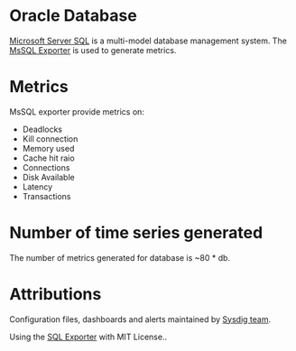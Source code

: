 # Oracle Database
[Microsoft Server SQL](https://www.microsoft.com/en-us/sql-server/sql-server-2019) is a multi-model database management system. The [MsSQL Exporter](https://github.com/free/sql_exporter) is used to generate metrics. 

# Metrics
MsSQL exporter provide metrics on:
* Deadlocks
* Kill connection
* Memory used
* Cache hit raio
* Connections
* Disk Available
* Latency
* Transactions

# Number of time series generated
The number of metrics generated for database is ~80 * db.

# Attributions
Configuration files, dashboards and alerts maintained by [Sysdig team](https://sysdig.com/).

Using the [SQL Exporter](https://github.com/free/sql_exporter) with MIT License.. 